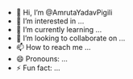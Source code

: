 - 👋 Hi, I’m @AmrutaYadavPigili
- 👀 I’m interested in ...
- 🌱 I’m currently learning ...
- 💞️ I’m looking to collaborate on ...
- 📫 How to reach me ...
- 😄 Pronouns: ...
- ⚡ Fun fact: ...

<!---
AmrutaYadavPigili/AmrutaYadavPigili is a ✨ special ✨ repository because its `README.md` (this file) appears on your GitHub profile.
You can click the Preview link to take a look at your changes.
--->
